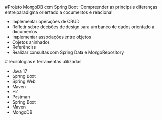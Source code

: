#Projeto MongoDB com Spring Boot
-Compreender as principais diferenças entre paradigma orientado a documentos e relacional
- Implementar operações de CRUD
- Refletir sobre decisões de design para um banco de dados orientado a documentos
- Implementar associações entre objetos
- Objetos aninhados
- Referências
- Realizar consultas com Spring Data e MongoRepository


#Tecnologias e ferramentas utilizadas

- Java 17
- Spring Boot
- Spring Web
- Maven
- H2
- Postman
- Spring Boot
- Maven
- MongoDB
